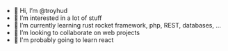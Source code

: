 - 👋 Hi, I’m @troyhud
- 👀 I’m interested in a lot of stuff
- 🌱 I’m currently learning rust rocket framework, php, REST, databases, ...
- 💞️ I’m looking to collaborate on web projects
- :see_no_evil: I'm probably going to learn react
